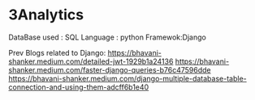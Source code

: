 # 3Analytics

DataBase used : SQL
Language : python
Framewok:Django

Prev Blogs related to Django: 
https://bhavani-shanker.medium.com/detailed-jwt-1929b1a24136
https://bhavani-shanker.medium.com/faster-django-queries-b76c47596dde
https://bhavani-shanker.medium.com/django-multiple-database-table-connection-and-using-them-adcff6b1e40
